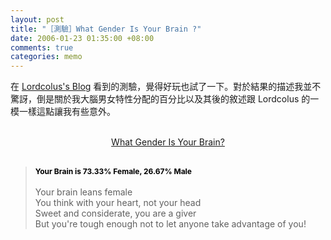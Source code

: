 ```yaml
--- 
layout: post
title: "［測驗］What Gender Is Your Brain ?"
date: 2006-01-23 01:35:00 +08:00
comments: true
categories: memo
---
```


在 <a href="http://lordcolus.blogspot.com/2005/04/blog-post_16.html">Lordcolus's Blog</a> 看到的測驗，覺得好玩也試了一下。對於結果的描述我並不驚訝，倒是關於我大腦男女特性分配的百分比以及其後的敘述跟 Lordcolus 的一模一樣這點讓我有些意外。<br /><br /><div align="center"><a href="http://www.blogthings.com/genderbrainquiz/">What Gender Is Your Brain?</a><br /></div><br /><blockquote><span style="font-weight: bold;font-size:12;color:black;">Your Brain is 73.33% Female, 26.67% Male</span><br /><br />Your brain leans female<br />You think with your heart, not your head<br />Sweet and considerate, you are a giver<br />But you're tough enough not to let anyone take advantage of you!</blockquote>
